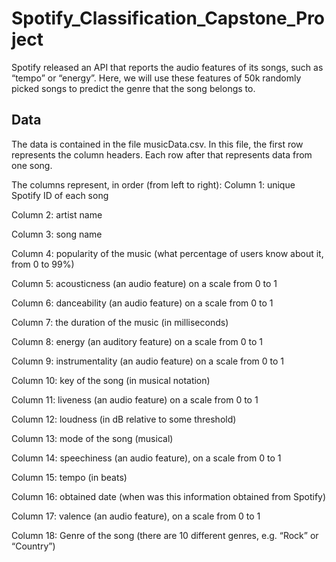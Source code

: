 # Spotify_Classification_Capstone_Project

Spotify released an API that reports the audio features of its songs, such as “tempo” or “energy”. Here, we will use these features of 50k randomly picked songs to predict the genre that the song belongs to.

## Data

The data is contained in the file musicData.csv. In this file, the first row represents the column headers. Each row after that represents data from one song.

The columns represent, in order (from left to right):
Column 1: unique Spotify ID of each song

Column 2: artist name

Column 3: song name

Column 4: popularity of the music (what percentage of users know about it, from 0 to 99%)

Column 5: acousticness (an audio feature) on a scale from 0 to 1

Column 6: danceability (an audio feature) on a scale from 0 to 1

Column 7: the duration of the music (in milliseconds)

Column 8: energy (an auditory feature) on a scale from 0 to 1

Column 9: instrumentality (an audio feature) on a scale from 0 to 1

Column 10: key of the song (in musical notation)

Column 11: liveness (an audio feature) on a scale from 0 to 1

Column 12: loudness (in dB relative to some threshold)

Column 13: mode of the song (musical)

Column 14: speechiness (an audio feature), on a scale from 0 to 1

Column 15: tempo (in beats)

Column 16: obtained date (when was this information obtained from Spotify)

Column 17: valence (an audio feature), on a scale from 0 to 1

Column 18: Genre of the song (there are 10 different genres, e.g. “Rock” or “Country”)
